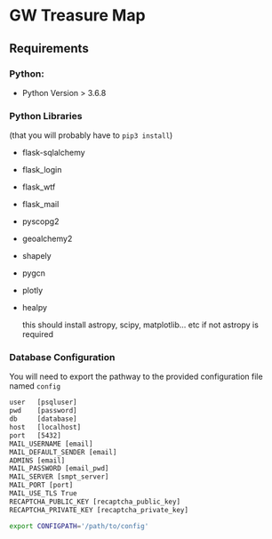 # GW Treasure Map

## Requirements

### Python:
 * Python Version > 3.6.8
### Python Libraries
(that you will probably have to `pip3 install`)
 * flask-sqlalchemy
 * flask_login
 * flask_wtf
 * flask_mail
 * pyscopg2
 * geoalchemy2
 * shapely
 * pygcn
 * plotly
 * healpy
 
   this should install astropy, scipy, matplotlib... etc
   if not astropy is required
   


### Database Configuration
You will need to export the pathway to the provided configuration file named `config`
```txt
user   [psqluser]
pwd    [password]
db     [database]
host   [localhost]
port   [5432]
MAIL_USERNAME [email]
MAIL_DEFAULT_SENDER [email]
ADMINS [email]
MAIL_PASSWORD [email_pwd]
MAIL_SERVER [smpt_server]
MAIL_PORT [port]
MAIL_USE_TLS True
RECAPTCHA_PUBLIC_KEY [recaptcha_public_key]
RECAPTCHA_PRIVATE_KEY [recaptcha_private_key]
```
```bash
export CONFIGPATH='/path/to/config'
```
